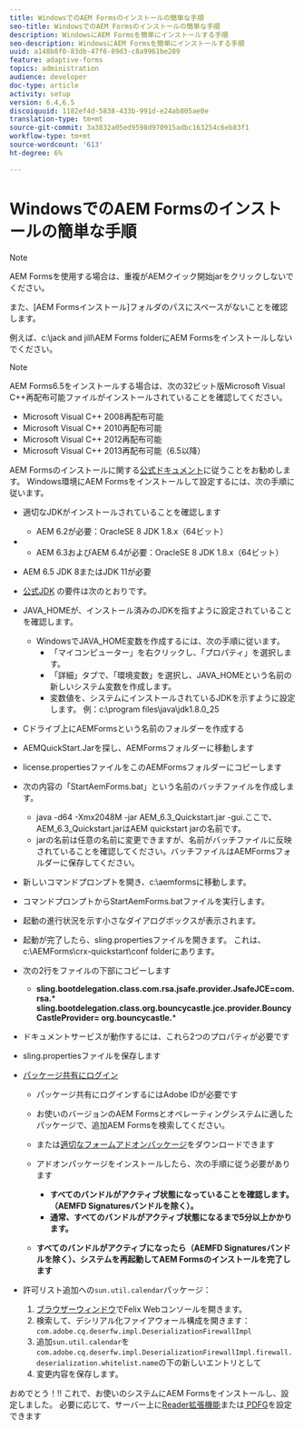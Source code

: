 ```yaml
---
title: WindowsでのAEM Formsのインストールの簡単な手順
seo-title: WindowsでのAEM Formsのインストールの簡単な手順
description: WindowsにAEM Formsを簡単にインストールする手順
seo-description: WindowsにAEM Formsを簡単にインストールする手順
uuid: a148b8f0-83db-47f6-89d3-c8a9961be289
feature: adaptive-forms
topics: administration
audience: developer
doc-type: article
activity: setup
version: 6.4,6.5
discoiquuid: 1182ef4d-5838-433b-991d-e24ab805ae0e
translation-type: tm+mt
source-git-commit: 3a3832a05ed9598d970915adbc163254c6eb83f1
workflow-type: tm+mt
source-wordcount: '613'
ht-degree: 6%

---
```



# WindowsでのAEM Formsのインストールの簡単な手順

>[!NOTE]
>
>AEM Formsを使用する場合は、重複がAEMクイック開始jarをクリックしないでください。
>
>また、[AEM Formsインストール]フォルダのパスにスペースがないことを確認します。
>
>例えば、c:\jack and jill\AEM Forms folderにAEM Formsをインストールしないでください。

>[!NOTE]
>
>AEM Forms6.5をインストールする場合は、次の32ビット版Microsoft Visual C++再配布可能ファイルがインストールされていることを確認してください。
>
>* Microsoft Visual C++ 2008再配布可能
>* Microsoft Visual C++ 2010再配布可能
>* Microsoft Visual C++ 2012再配布可能
>* Microsoft Visual C++ 2013再配布可能（6.5以降）


AEM Formsのインストールに関する[公式ドキュメント](https://helpx.adobe.com/jp/experience-manager/6-3/forms/using/installing-configuring-aem-forms-osgi.html)に従うことをお勧めします。 Windows環境にAEM Formsをインストールして設定するには、次の手順に従います。

* 適切なJDKがインストールされていることを確認します
   * AEM 6.2が必要：OracleSE 8 JDK 1.8.x（64ビット）
* 
   * AEM 6.3およびAEM 6.4が必要：OracleSE 8 JDK 1.8.x（64ビット）
* AEM 6.5 JDK 8またはJDK 11が必要
* [公式JDK](https://helpx.adobe.com/jp/experience-manager/6-3/sites/deploying/using/technical-requirements.html) の要件は次のとおりです。
* JAVA_HOMEが、インストール済みのJDKを指すように設定されていることを確認します。
   * WindowsでJAVA_HOME変数を作成するには、次の手順に従います。
      * 「マイコンピューター」を右クリックし、「プロパティ」を選択します。
      * 「詳細」タブで、「環境変数」を選択し、JAVA_HOMEという名前の新しいシステム変数を作成します。
      * 変数値を、システムにインストールされているJDKを示すように設定します。 例：c:\program files\java\jdk1.8.0_25

* Cドライブ上にAEMFormsという名前のフォルダーを作成する
* AEMQuickStart.Jarを探し、AEMFormsフォルダーに移動します
* license.propertiesファイルをこのAEMFormsフォルダーにコピーします
* 次の内容の「StartAemForms.bat」という名前のバッチファイルを作成します。
   * java -d64 -Xmx2048M -jar AEM_6.3_Quickstart.jar -gui.ここで、AEM_6.3_Quickstart.jarはAEM quickstart jarの名前です。
   * jarの名前は任意の名前に変更できますが、名前がバッチファイルに反映されていることを確認してください。バッチファイルはAEMFormsフォルダーに保存してください。

* 新しいコマンドプロンプトを開き、c:\aemformsに移動します。

* コマンドプロンプトからStartAemForms.batファイルを実行します。

* 起動の進行状況を示す小さなダイアログボックスが表示されます。

* 起動が完了したら、sling.propertiesファイルを開きます。 これは、c:\AEMForms\crx-quickstart\conf folderにあります。

* 次の2行をファイルの下部にコピーします
   * **sling.bootdelegation.class.com.rsa.jsafe.provider.JsafeJCE=com.rsa.*** **sling.bootdelegation.class.org.bouncycastle.jce.provider.BouncyCastleProvider= org.bouncycastle.***
* ドキュメントサービスが動作するには、これら2つのプロパティが必要です
* sling.propertiesファイルを保存します

* [パッケージ共有にログイン](http://localhost:4502/crx/packageshare/login.html)

   * パッケージ共有にログインするにはAdobe IDが必要です
   * お使いのバージョンのAEM Formsとオペレーティングシステムに適したパッケージで、追加AEM Formsを検索してください。
   * または[適切なフォームアドオンパッケージ](https://helpx.adobe.com/jp/aem-forms/kb/aem-forms-releases.html)をダウンロードできます
   * アドオンパッケージをインストールしたら、次の手順に従う必要があります

      * **すべてのバンドルがアクティブ状態になっていることを確認します。（AEMFD Signaturesバンドルを除く）。**
      * **通常、すべてのバンドルがアクティブ状態になるまで5分以上かかります。**
   * **すべてのバンドルがアクティブになったら（AEMFD Signaturesバンドルを除く）、システムを再起動してAEM Formsのインストールを完了します**


* 許可リスト追加への`sun.util.calendar`パッケージ：

   1. [ブラウザーウィンドウ](http://localhost:4502/system/console/configMgr)でFelix Webコンソールを開きます。
   2. 検索して、デシリアル化ファイアウォール構成を開きます：`com.adobe.cq.deserfw.impl.DeserializationFirewallImpl`
   3. 追加`sun.util.calendar`を`com.adobe.cq.deserfw.impl.DeserializationFirewallImpl.firewall.deserialization.whitelist.name`の下の新しいエントリとして
   4. 変更内容を保存します。

おめでとう！!! これで、お使いのシステムにAEM Formsをインストールし、設定しました。
必要に応じて、サーバー上に[Reader拡張機能](https://helpx.adobe.com/experience-manager/6-3/forms/using/configuring-document-services.html)または[ PDFG](https://helpx.adobe.com/experience-manager/6-3/forms/using/install-configure-pdf-generator.html)を設定できます
